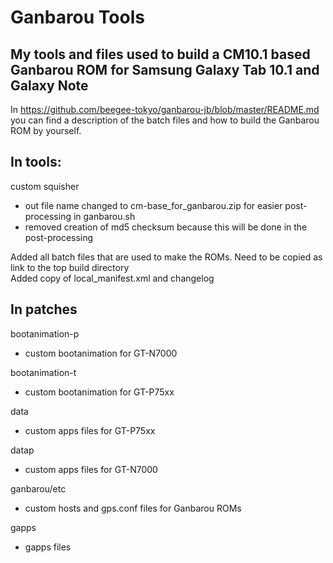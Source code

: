 Ganbarou Tools
======================================================================================================
My tools and files used to build a CM10.1 based Ganbarou ROM for Samsung Galaxy Tab 10.1 and Galaxy Note
------------------------------------------------------------------------------------------------------
In <https://github.com/beegee-tokyo/ganbarou-jb/blob/master/README.md> you can find a description of the batch files 
and how to build the Ganbarou ROM by yourself.    
     
In tools:
---------    
custom squisher     
- out file name changed to cm-base_for_ganbarou.zip for easier post-processing in ganbarou.sh
- removed creation of md5 checksum because this will be done in the post-processing    
    
Added all batch files that are used to make the ROMs. Need to be copied as link to the top build directory    
Added copy of local_manifest.xml and changelog    

In patches
----------
bootanimation-p
- custom bootanimation for GT-N7000

bootanimation-t
- custom bootanimation for GT-P75xx

data
- custom apps files for GT-P75xx

datap
- custom apps files for GT-N7000

ganbarou/etc
- custom hosts and gps.conf files for Ganbarou ROMs

gapps
- gapps files 
